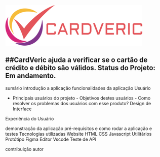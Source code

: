 ![Logo da marca CardVeric](/src/img/logo-pequeno.png)

##CardVeric ajuda a verificar se o cartão de crédito e débito são válidos.
**Status do Projeto:** Em andamento.
---

sumário
introdução a aplicação
funcionalidades da aplicação
Usuário
  - Principais usuários do projeto
		- Objetivos destes usuários
		- Como resolver os problemas dos usuários com esse produto?
Design de Interface

Experiência do Usuário
    
demonstração da aplicação
    pré-requisitos e como rodar a aplicação e testes
Tecnologias utilizadas
    Website
      HTML
      CSS
      Javascript
    Utilitários
      Protótipo Figma
      Editor Vscode
      Teste de API

contribuição
autor


